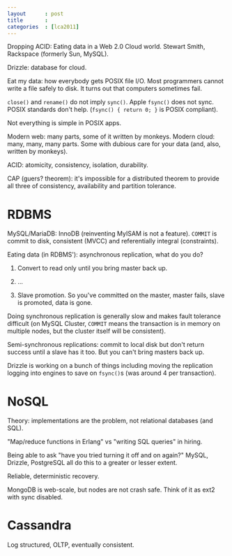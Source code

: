 ```yaml
---
layout      : post
title       : 
categories  : [lca2011]
---
```


Dropping ACID: Eating data in a Web 2.0 Cloud world. Stewart Smith, Rackspace
(formerly Sun, MySQL).

Drizzle: database for cloud.

Eat my data: how everybody gets POSIX file I/O. Most programmers cannot write
a file safely to disk. It turns out that computers sometimes fail.

`close()` and `rename()` do not imply `sync()`. Apple `fsync()` does not sync.
POSIX standards don't help. (`fsync() { return 0; }` is POSIX compliant).

Not everything is simple in POSIX apps.

Modern web: many parts, some of it written by monkeys. Modern cloud: many,
many, many parts. Some with dubious care for your data (and, also, written by
monkeys).

ACID: atomicity, consistency, isolation, durability.

CAP (guers? theorem): it's impossible for a distributed theorem to provide all
three of consistency, availability and partition tolerance.

RDBMS
=====

MySQL/MariaDB: InnoDB (reinventing MyISAM is not a feature). `COMMIT` is
commit to disk, consistent (MVCC) and referentially integral (constraints).

Eating data (in RDBMS'): asynchronous replication, what do you do?

1. Convert to read only until you bring master back up.

2. ...

3. Slave promotion. So you've committed on the master, master fails, slave is
   promoted, data is gone.

Doing synchronous replication is generally slow and makes fault tolerance
difficult (on MySQL Cluster, `COMMIT` means the transaction is in memory on
multiple nodes, but the cluster itself will be consistent).

Semi-synchronous replications: commit to local disk but don't return success
until a slave has it too. But you can't bring masters back up.

Drizzle is working on a bunch of things including moving the replication
logging into engines to save on `fsync()`s (was around 4 per transaction).

NoSQL
=====

Theory: implementations are the problem, not relational databases (and SQL).

"Map/reduce functions in Erlang" vs "writing SQL queries" in hiring.

Being able to ask "have you tried turning it off and on again?" MySQL,
Drizzle, PostgreSQL all do this to a greater or lesser extent.

Reliable, deterministic recovery.

MongoDB is web-scale, but nodes are not crash safe. Think of it as ext2 with
sync disabled.

Cassandra
=========

Log structured, OLTP, eventually consistent.

